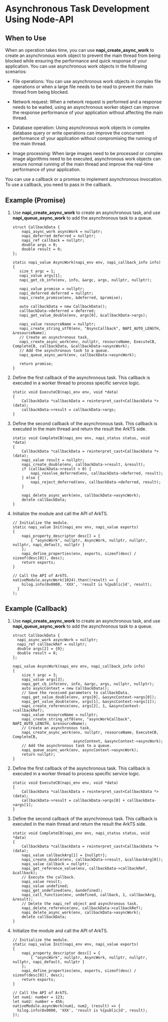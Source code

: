 # Asynchronous Task Development Using Node-API 


## When to Use

When an operation takes time, you can use **napi_create_async_work** to create an asynchronous work object to prevent the main thread from being blocked while ensuring the performance and quick response of your application. You can use asynchronous work objects in the following scenarios:

- File operations: You can use asynchronous work objects in complex file operations or when a large file needs to be read to prevent the main thread from being blocked.

- Network request: When a network request is performed and a response needs to be waited, using an asynchronous worker object can improve the response performance of your application without affecting the main thread.

- Database operation: Using asynchronous work objects in complex database query or write operations can improve the concurrent performance of your application without compromising the running of the main thread.

- Image processing: When large images need to be processed or complex image algorithms need to be executed, asynchronous work objects can ensure normal running of the main thread and improve the real-time performance of your application.

You can use a callback or a promise to implement asynchronous invocation. To use a callback, you need to pass in the callback.


## Example (Promise)

1. Use **napi_create_async_work** to create an asynchronous task, and use **napi_queue_async_work** to add the asynchronous task to a queue.
   ```
   struct CallbackData {
       napi_async_work asyncWork = nullptr;
       napi_deferred deferred = nullptr;
       napi_ref callback = nullptr;
       double args = 0;
       double result = 0;
   };
   
   static napi_value AsyncWork(napi_env env, napi_callback_info info)
   {
      size_t argc = 1;
      napi_value args[1];
      napi_get_cb_info(env, info, &argc, args, nullptr, nullptr);
   
      napi_value promise = nullptr;
      napi_deferred deferred = nullptr;
      napi_create_promise(env, &deferred, &promise);
   
      auto callbackData = new CallbackData();
      callbackData->deferred = deferred;
      napi_get_value_double(env, args[0], &callbackData->args);
   
      napi_value resourceName = nullptr;
      napi_create_string_utf8(env, "AsyncCallback", NAPI_AUTO_LENGTH, &resourceName);
      // Create an asynchronous task.
      napi_create_async_work(env, nullptr, resourceName, ExecuteCB, CompleteCB, callbackData, &callbackData->asyncWork);
      // Add the asynchronous task to a queue.
      napi_queue_async_work(env, callbackData->asyncWork);
   
      return promise;
   }
   ```

2. Define the first callback of the asynchronous task. This callback is executed in a worker thread to process specific service logic.
   ```
   static void ExecuteCB(napi_env env, void *data)
   {
       CallbackData *callbackData = reinterpret_cast<CallbackData *>(data);
       callbackData->result = callbackData->args;
   }
   ```

3. Define the second callback of the asynchronous task. This callback is executed in the main thread and return the result the ArkTS side.
   ```
   static void CompleteCB(napi_env env, napi_status status, void *data)
   {
       CallbackData *callbackData = reinterpret_cast<CallbackData *>(data);
       napi_value result = nullptr;
       napi_create_double(env, callbackData->result, &result);
       if (callbackData->result > 0) {
           napi_resolve_deferred(env, callbackData->deferred, result);
       } else {
           napi_reject_deferred(env, callbackData->deferred, result);
       }
   
       napi_delete_async_work(env, callbackData->asyncWork);
       delete callbackData;
   }
   ```

4. Initialize the module and call the API of ArkTS.
   ```
   // Initialize the module.
   static napi_value Init(napi_env env, napi_value exports)
   {
       napi_property_descriptor desc[] = {
           { "asyncWork", nullptr, AsyncWork, nullptr, nullptr, nullptr, napi_default, nullptr }
       };
       napi_define_properties(env, exports, sizeof(desc) / sizeof(desc[0]), desc);
       return exports;
   }
   
   // Call the API of ArkTS.
   nativeModule.asyncWork(1024).then((result) => {
       hilog.info(0x0000, 'XXX', 'result is %{public}d', result);
     }
   );
   ```


## Example (Callback)

1. Use **napi_create_async_work** to create an asynchronous task, and use **napi_queue_async_work** to add the asynchronous task to a queue.
   ```
   struct CallbackData {
     napi_async_work asyncWork = nullptr;
     napi_ref callbackRef = nullptr;
     double args[2] = {0};
     double result = 0;
   };
   
   napi_value AsyncWork(napi_env env, napi_callback_info info) 
   {
       size_t argc = 3;
       napi_value args[3];
       napi_get_cb_info(env, info, &argc, args, nullptr, nullptr);
       auto asyncContext = new CallbackData();
       // Save the received parameters to callbackData.
       napi_get_value_double(env, args[0], &asyncContext->args[0]);
       napi_get_value_double(env, args[1], &asyncContext->args[1]);
       napi_create_reference(env, args[2], 1, &asyncContext->callbackRef);
       napi_value resourceName = nullptr;
       napi_create_string_utf8(env, "asyncWorkCallback", NAPI_AUTO_LENGTH, &resourceName);
       // Create an asynchronous task.
       napi_create_async_work(env, nullptr, resourceName, ExecuteCB, CompleteCB, 
                              asyncContext, &asyncContext->asyncWork); 
       // Add the asynchronous task to a queue.
       napi_queue_async_work(env, asyncContext->asyncWork);
       return nullptr;
   }
   ```

2. Define the first callback of the asynchronous task. This callback is executed in a worker thread to process specific service logic.
   ```
   static void ExecuteCB(napi_env env, void *data) 
   {
       CallbackData *callbackData = reinterpret_cast<CallbackData *>(data);
       callbackData->result = callbackData->args[0] + callbackData->args[1];
   }
   ```

3. Define the second callback of the asynchronous task. This callback is executed in the main thread and return the result the ArkTS side.
   ```
   static void CompleteCB(napi_env env, napi_status status, void *data) 
   {
       CallbackData *callbackData = reinterpret_cast<CallbackData *>(data);
       napi_value callbackArg[1] = {nullptr};
       napi_create_double(env, callbackData->result, &callbackArg[0]);
       napi_value callback = nullptr;
       napi_get_reference_value(env, callbackData->callbackRef, &callback);
       // Execute the callback.
       napi_value result;
       napi_value undefined;
       napi_get_undefined(env, &undefined);
       napi_call_function(env, undefined, callback, 1, callbackArg, &result);
       // Delete the napi_ref object and asynchronous task.
       napi_delete_reference(env, callbackData->callbackRef);
       napi_delete_async_work(env, callbackData->asyncWork);
       delete callbackData;
   }
   ```

4. Initialize the module and call the API of ArkTS.
   ```
   // Initialize the module.
   static napi_value Init(napi_env env, napi_value exports)
   {
       napi_property_descriptor desc[] = {
           { "asyncWork", nullptr, AsyncWork, nullptr, nullptr, nullptr, napi_default, nullptr }
       };
       napi_define_properties(env, exports, sizeof(desc) / sizeof(desc[0]), desc);
       return exports;
   }
   
   // Call the API of ArkTS.
   let num1: number = 123;
   let num2: number = 456;
   nativeModule.asyncWork(num1, num2, (result) => {
     hilog.info(0x0000, 'XXX', 'result is %{public}d', result);
   }); 
   ```
